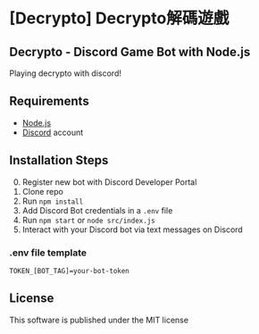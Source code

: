 # [Decrypto] Decrypto解碼遊戲
## Decrypto - Discord Game Bot with Node.js
Playing decrypto with discord!

## Requirements

- [Node.js](http://nodejs.org/)
- [Discord](https://discordapp.com/) account

## Installation Steps

0. Register new bot with Discord Developer Portal 
1. Clone repo
2. Run `npm install`
3. Add Discord Bot credentials in a `.env` file
3. Run `npm start` or `node src/index.js`
4. Interact with your Discord bot via text messages on Discord

### .env file template
```
TOKEN_[BOT_TAG]=your-bot-token
```

## License
This software is published under the MIT license
